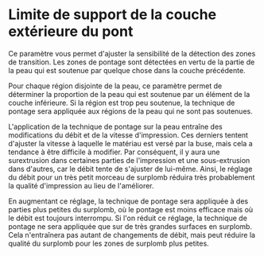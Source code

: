 Limite de support de la couche extérieure du pont
===

Ce paramètre vous permet d'ajuster la sensibilité de la détection des zones de transition. Les zones de pontage sont détectées en vertu de la partie de la peau qui est soutenue par quelque chose dans la couche précédente.

Pour chaque région disjointe de la peau, ce paramètre permet de déterminer la proportion de la peau qui est soutenue par un élément de la couche inférieure. Si la région est trop peu soutenue, la technique de pontage sera appliquée aux régions de la peau qui ne sont pas soutenues.

L'application de la technique de pontage sur la peau entraîne des modifications du débit et de la vitesse d'impression. Ces derniers tentent d'ajuster la vitesse à laquelle le matériau est versé par la buse, mais cela a tendance à être difficile à modifier. Par conséquent, il y aura une surextrusion dans certaines parties de l'impression et une sous-extrusion dans d'autres, car le débit tente de s'ajuster de lui-même. Ainsi, le réglage du débit pour un très petit morceau de surplomb réduira très probablement la qualité d'impression au lieu de l'améliorer.

En augmentant ce réglage, la technique de pontage sera appliquée à des parties plus petites du surplomb, où le pontage est moins efficace mais où le débit est toujours interrompu. Si l'on réduit ce réglage, la technique de pontage ne sera appliquée que sur de très grandes surfaces en surplomb. Cela n'entraînera pas autant de changements de débit, mais peut réduire la qualité du surplomb pour les zones de surplomb plus petites.
